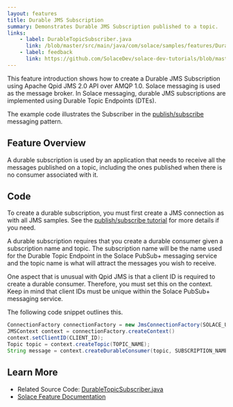 ```yaml
---
layout: features
title: Durable JMS Subscription
summary: Demonstrates Durable JMS Subscription published to a topic.
links:
    - label: DurableTopicSubscriber.java
      link: /blob/master/src/main/java/com/solace/samples/features/DurableTopicSubscriber.java
    - label: feedback
      link: https://github.com/SolaceDev/solace-dev-tutorials/blob/master/src/pages/tutorials/java-amqp-qpid-jms2/durable-topic-subscriber.md
---
```


This feature introduction shows how to create a Durable JMS Subscription using Apache Qpid JMS 2.0 API over AMQP 1.0.  Solace messaging is used as the message broker. In Solace messaging, durable JMS subscriptions are implemented using Durable Topic Endpoints (DTEs).

The example code illustrates the Subscriber in the [publish/subscribe](../publish-subscribe/) messaging pattern.

## Feature Overview

A durable subscription is used by an application that needs to receive all the messages published on a topic, including the ones published when there is
no consumer associated with it.

## Code

To create a durable subscription, you must first create a JMS connection as with all JMS samples. See the [publish/subscribe tutorial](../publish-subscribe/) for more details if you need.

A durable subscription requires that you create a durable consumer given a subscription name and topic. The subscription name will be the name used for the Durable Topic Endpoint in the Solace PubSub+ messaging service and the topic name is what will attract the messages you wish to receive.

One aspect that is unusual with Qpid JMS is that a client ID is required to create a durable consumer. Therefore, you must set this on the context. Keep in mind that client IDs must be unique within the Solace PubSub+ messaging service.

The following code snippet outlines this. 

~~~java
ConnectionFactory connectionFactory = new JmsConnectionFactory(SOLACE_USERNAME, SOLACE_PASSWORD, SOLACE_HOST);
JMSContext context = connectionFactory.createContext()
context.setClientID(CLIENT_ID);
Topic topic = context.createTopic(TOPIC_NAME);
String message = context.createDurableConsumer(topic, SUBSCRIPTION_NAME).receiveBody(String.class);
~~~

## Learn More

* Related Source Code: [DurableTopicSubscriber.java](https://github.com/SolaceDev/solace-dev-tutorials/blob/master/src/pages/tutorials/java-amqp-qpid-jms2/durable-topic-subscriber.md)
* [Solace Feature Documentation](https://docs.solace.com/Solace-JMS-API/Creating-Durable-Topic-S.htm)